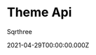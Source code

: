 ---
title: Theme Api
github: https://github.com/sqrthree/vuepress-theme-api
demo: https://blog.sqrtthree.com/vuepress-theme-api/
license: MIT
author: Sqrthree
author_link: ''
author_twitter: sqrtthree
date: 2021-04-29T00:00:00.000Z
ssg:
  - Vuepress
cms: null
css: null
category: null
description: A api-friendly theme for VuePress.
draft: false
publish_date: '2018-05-17T15:06:25Z'
update_date: '2021-08-03T16:29:33Z'
github_star: 341
github_fork: 65
---